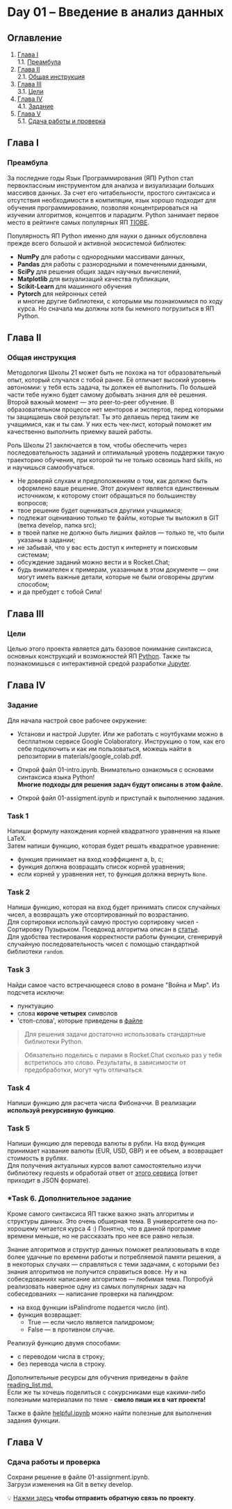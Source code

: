 # Day 01 – Введение в анализ данных
## Оглавление
1. [Глава I](#глава-i) \
    1.1. [Преамбула](#преамбула)
2. [Глава II](#глава-ii) \
    2.1. [Общая инструкция](#общая-инструкция)
3. [Глава III](#глава-iii) \
    3.1. [Цели](#цели) 
4. [Глава IV](#глава-iv) \
    4.1. [Задание](#задание)
5. [Глава V](#глава-v) \
    5.1. [Сдача работы и проверка](#сдача-работы-и-проверка)

## Глава I
### Преамбула
За последние годы Язык Программирования (ЯП) Python стал первоклассным инструментом для анализа и визуализации
больших массивов данных. За счет его читабельности, простого синтаксиса и отсутствия необходимости в компиляции,
язык хорошо подходит для обучения программированию, позволяя концентрироваться на изучении алгоритмов, концептов и парадигм.
Python занимает первое место в рейтинге самых популярных ЯП [TIOBE](https://ru.wikipedia.org/wiki/%D0%98%D0%BD%D0%B4%D0%B5%D0%BA%D1%81_TIOBE).

Популярность ЯП Python именно для науки о данных обусловлена прежде всего большой и активной экосистемой библиотек:
- **NumPy** для работы с однородными массивами данных, 
- **Pandas** для работы с разнородными и помеченными данными, 
- **SciPy** для решения общих задач научных вычислений, 
- **Matplotlib** для визуализаций качества публикации, 
- **Scikit-Learn** для машинного обучения
- **Pytorch** для нейронных сетей \
и многие другие библиотеки, с которыми мы познакомимся по ходу курса. Но сначала мы должны хотя бы немного погрузиться в ЯП Python.

## Глава II
### Общая инструкция

Методология Школы 21 может быть не похожа на тот образовательный опыт, который случался с тобой ранее. Её отличает высокий уровень автономии: у тебя есть задача, ты должен её выполнить. По большей части тебе нужно будет самому добывать знания для её решения. Второй важный момент — это peer-to-peer обучение. В образовательном процессе нет менторов и экспертов, перед которыми ты защищаешь свой результат. Ты это делаешь перед таким же учащимися, как и ты сам. У них есть чек-лист, который поможет им качественно выполнить приемку вашей работы.

Роль Школы 21 заключается в том, чтобы обеспечить через последовательность заданий и оптимальный уровень поддержки такую траекторию обучения, при которой ты не только освоишь hard skills, но и научишься самообучаться.

- Не доверяй слухам и предположениям о том, как должно быть оформлено ваше решение. Этот документ является единственным источником, к которому стоит обращаться по большинству вопросов;
- твое решение будет оцениваться другими учащимися;
- подлежат оцениванию только те файлы, которые ты выложил в GIT (ветка develop, папка src);
- в твоей папке не должно быть лишних файлов — только те, что были указаны в задании;
- не забывай, что у вас есть доступ к интернету и поисковым системам;
- обсуждение заданий можно вести и в Rocket.Chat;
- будь внимателен к примерам, указанным в этом документе — они могут иметь важные детали, которые не были оговорены другим способом;
- и да пребудет с тобой Сила!

## Глава III
### Цели
Целью этого проекта является дать базовое понимание синтаксиса, основных конструкций и возможностей ЯП [Python](https://www.python.org/). Также ты познакомишься с интерактивной средой разработки [Jupyter](https://jupyter.org/).

## Глава IV
### Задание

Для начала настрой свое рабочее окружение: 
* Установи и настрой Jupyter.
Или же работать с ноутбуками можно в бесплатном сервисе Google Colaboratory. Инструкцию о том, как его себе подключить и как им пользоваться, можешь найти в репозитории в materials/google_colab.pdf.

* Открой файл 01-intro.ipynb. Внимательно ознакомься с основами синтаксиса языка Python!  \
**Многие подходы для решения задач будут описаны в этом файле.** 

* Открой файл 01-assigment.ipynb и приступай к выполнению задания.

### Task 1
Напиши формулу нахождения корней квадратного уравнения на языке LaTeX.\
Затем напиши функцию, которая будет решать квадратное уравнение:
- функция принимает на вход коэффициент a, b, c;
- функция должна возвращать список корней уравнения;
- если корней у уравнения нет, то функция должна вернуть ```None```.

### Task 2
Напиши функцию, которая на вход будет принимать список случайных чисел, а возвращать уже отсортированный по возрастанию. \
Для сортировки используй самую простую сортировку чисел - Сортировку Пузырьком. Псевдокод алгоритма описан в [статье](https://ru.wikipedia.org/wiki/%D0%A1%D0%BE%D1%80%D1%82%D0%B8%D1%80%D0%BE%D0%B2%D0%BA%D0%B0_%D0%BF%D1%83%D0%B7%D1%8B%D1%80%D1%8C%D0%BA%D0%BE%D0%BC). \
Для удобства тестирования корректности работы функции, сгенерируй случайную последовательность чисел с помощью стандартной библиотеки ```random```.

### Task 3
Найди самое часто встречающееся слово в романе "Война и Мир".
Из подсчета исключи:
- пунктуацию
- слова **короче четырех** символов
- 'cтоп-слова', которые приведены в [файле](datasets/stop_words_russian.txt)

>Для решения задачи достаточно использовать стандартные библиотеки Python.

>Обязательно поделись с пирами в Rocket.Chat сколько раз у тебя встретилось это слово. Результаты, в зависимости от предобработки, могут чуть отличаться.

### Task 4
Напиши функцию для расчета числа Фибоначчи. В реализации **используй рекурсивную функцию**.

### Task 5
Напиши функцию для перевода валюты в рубли. 
На вход функция принимает название валюты (EUR, USD, GBP) и ее объем, а возвращает стоимость в рублях.  
Для получения актуальных курсов валют самостоятельно изучи библиотеку requests и обработай ответ от [этого сервиса](https://www.cbr-xml-daily.ru/daily_json.js) (ответ приходит в JSON формате).

### *Task 6. Дополнительное задание
Кроме самого синтаксиса ЯП также важно знать алгоритмы и структуры данных. Это очень обширная тема. В университете она по-хорошему читается курса 4 :) Понятно, что в данной программе времени меньше, но не рассказать про нее все равно нельзя.

Знание алгоритмов и структур данных поможет реализовывать в коде более удачные по времени работы и потребляемой памяти решения, а в некоторых случаях — справляться с теми задачами, с которыми без знания алгоритмов не получится справиться вовсе. Ну и на собеседованиях написание алгоритмов — любимая тема. Попробуй реализовать наверное одну из самых популярных задач на собеседованиях — написание проверки на пaлиндром:
- на вход функции isPalindrome подается число (int). 
- функция возвращает:
    - True — если число является палидромом;
    - False — в противном случае. 

Реализуй функцию двумя способами:
- с переводом числа в строку;
- без перевода числа в строку.

Дополнительные ресурсы для обучения приведены в файле [reading_list.md.](materials/reading_list.md) \
Если же ты хочешь поделиться с сокурсниками еще какими-либо полезными материалами по теме - **смело пиши их в чат проекта!**

Также в файле [helpful.ipynb](code-samples/helpful.ipynb) можно найти полезные для выполнения задания функции.

## Глава V
### Сдача работы и проверка
Сохрани решение в файле 01-assignment.ipynb.\
Загрузи изменения на Git в ветку develop.

💡 [Нажми здесь](https://forms.gle/2iayfRoMCXWtVc7Z8) **чтобы отправить обратную связь по проекту**. 

